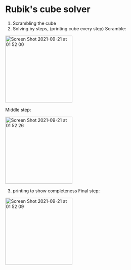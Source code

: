 # Rubik's cube solver


1. Scrambling the cube
2. Solving by steps, (printing cube every step)
  Scramble:

<img width="212" alt="Screen Shot 2021-09-21 at 01 52 00" src="https://user-images.githubusercontent.com/43208668/134086883-5068a382-7010-4550-83e8 840e5a20d173.png">

  Middle step:

<img width="212" alt="Screen Shot 2021-09-21 at 01 52 26" src="https://user-images.githubusercontent.com/43208668/134086914-154c4cb5-c65f-4fff-b01d-  a8a8ac366a39.png">

3. printing to show completeness
Final step:

<img width="212" alt="Screen Shot 2021-09-21 at 01 52 09" src="https://user-images.githubusercontent.com/43208668/134086926-979f3bd3-55d6-4f2d-b949-1c5c6012a94f.png">

